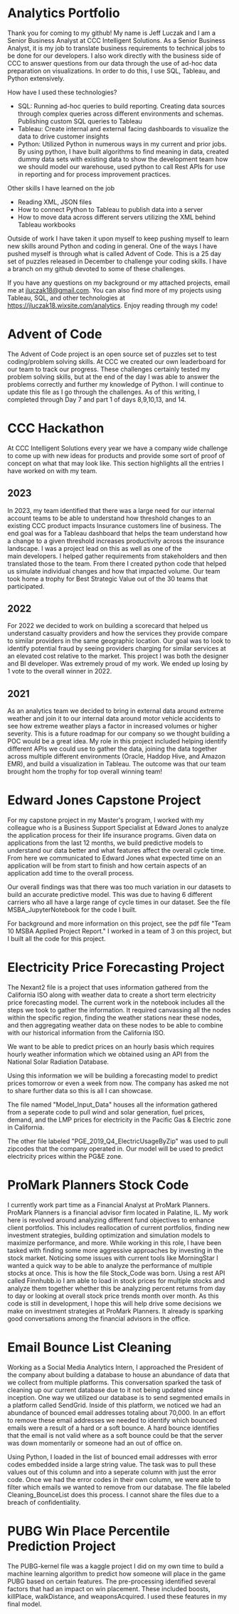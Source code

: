 # Analytics Portfolio
Thank you for coming to my github! My name is Jeff Luczak and I am a Senior Business Analyst at CCC Intelligent Solutions. As a Senior Business Analyst, it is my job to translate business requirements to technical jobs to be done for our developers. I also work directly with the business side of CCC to answer questions from our data through the use of ad-hoc data preparation on visualizations. In order to do this, I use SQL, Tableau, and Python extensively.

How have I used these technologies?
- SQL: Running ad-hoc queries to build reporting. Creating data sources through complex queries across different environments and schemas. Publishing custom SQL queries to Tableau
- Tableau: Create internal and external facing dashboards to visualize the data to drive customer insights
- Python: Utilized Python in numerous ways in my current and prior jobs. By using python, I have built algorithms to find meaning in data, created dummy data sets with existing data to show the development team how we should model our warehouse, used python to call Rest APIs for use in reporting and for process improvement practices.

Other skills I have learned on the job
- Reading XML, JSON files
- How to connect Python to Tableau to publish data into a server
- How to move data across different servers utilizing the XML behind Tableau workbooks

Outside of work I have taken it upon myself to keep pushing myself to learn new skills around Python and coding in general. One of the ways I have pushed myself is through what is called Advent of Code. This is a 25 day set of puzzles released in December to challenge your coding skills. I have a branch on my github devoted to some of these challenges. 

If you have any questions on my background or my attached projects, email me
at jluczak18@gmail.com. You can also find more of my projects using Tableau, SQL, and other technologies at https://jluczak18.wixsite.com/analytics. Enjoy reading through my code!

# Advent of Code
The Advent of Code project is an open source set of puzzles set to test coding/problem solving skills. At CCC we created our own leaderboard for our team to track our progress. These challenges certainly tested my problem solving skills, but at the end of the day I was able to answer the problems correctly and further my knowledge of Python. I will continue to update this file as I go through the challenges. As of this writing, I completed through Day 7 and part 1 of days 8,9,10,13, and 14.

# CCC Hackathon
At CCC Intelligent Solutions every year we have a company wide challenge to come up with new ideas for products and provide some sort of proof of concept on what that may look like. This section highlights all the entries I have worked on with my team.

  ## 2023
  In 2023, my team identified that there was a large need for our internal account teams to be able to understand how threshold changes to an existing CCC product impacts Insurance customers line of business. The    end goal was for a Tableau dashboard that helps the team understand how a change to a given threshold increases productivity across the insurance landscape. I was a project lead on this as well as one of the   
  main developers. I helped gather requirements from stakeholders and then translated those to the team. From there I created python code that helped us simulate individual changes and how that impacted volume. 
  Our team took home a trophy for Best Strategic Value out of the 30 teams that participated.

  ## 2022
  For 2022 we decided to work on building a scorecard that helped us understand casualty providers and how the services they provide compare to similar providers in the same geographic location. Our goal was to 
  look to identify potential fraud by seeing providers charging for similar services at an elevated cost relative to the market. This project I was both the designer and BI developer. Was extremely proud of my 
  work. We ended up losing by 1 vote to the overall winner in 2022.
  
  ## 2021
  As an analytics team we decided to bring in external data around extreme weather and join it to our internal data around motor vehicle accidents to see how extreme weather plays a factor in increased volumes or    higher severity. This is a future roadmap for our company so we thought building a POC would be a great idea. My role in this project included helping identify different APIs we could use to gather the data, 
  joining the data together across multiple different environments (Oracle, Haddop Hive, and Amazon EMR), and build a visualization in Tableau. The outcome was that our team brought hom the trophy for top overall 
  winning team!

# Edward Jones Capstone Project
For my capstone project in my Master's program, I worked with my colleague who is a Business Support Specialist at Edward Jones to analyze the application process for their life insurance programs. Given data on applications from the last 12 months, we build predictive models to understand our data better and what features affect the overall cycle time. From here we communicated to Edward Jones what expected time on an application will be from start to finish and how certain aspects of an application add time to the overall process.

Our overall findings was that there was too much variation in our datasets to build an accurate predictive model. This was due to having 6 different carriers who all have a large range of cycle times in our dataset. See the file MSBA_JupyterNotebook for the code I built. 

For background and more information on this project, see the pdf file "Team 10 MSBA Applied Project Report." I worked in a team of 3 on this project, but I built all the code for this project.

# Electricity Price Forecasting Project
The Nexant2 file is a project that uses information gathered from the California ISO along with weather data 
to create a short term electricity price forecasting model. The current work in the notebook includes all the steps we took to gather the information. It required canvassing all the nodes within the specific region, finding the weather stations near these nodes, and then aggregating weather data on these nodes to be able to combine with our historical information from the California ISO.

We want to be able to predict prices on an hourly basis which requires hourly weather information which we obtained using an API
from the National Solar Radiation Database.

Using this information we will be building a forecasting model to predict prices tomorrow or even a week from now. The company has asked me not to share further data so this is all I can showcase.

The file named "Model_Input_Data" houses all the information gathered from a seperate code to pull wind and solar generation,
fuel prices, demand, and the LMP prices for electricity in the Pacific Gas & Electric zone in California. 

The other file labeled "PGE_2019_Q4_ElectricUsageByZip" was used to pull zipcodes that the company operated in. Our model will be 
used to predict electricity prices within the PG&E zone.

# ProMark Planners Stock Code
I currently work part time as a Financial Analyst at ProMark Planners. ProMark Planners is a financial advisor firm located in Palatine, IL. My work here is revolved around analyzing different fund objectives to enhance client portfolios. This includes reallocation of current portfolios, finding new investment strategies, building optimization and simulation models to maximize performance, and more. While working in this role, I have been tasked with finding some more aggressive approaches by investing in the stock market. Noticing some issues with current tools like MorningStar I wanted a quick way to be able to analyze the performance of multiple stocks at once. This is how the file Stock_Code was born. Using a rest API called Finnhubb.io I am able to load in stock prices for multiple stocks and analyze them together whether this be analyzing percent returns from day to day or looking at overall stock price trends month over month. As this code is still in development, I hope this will help drive some decisions we make on investment strategies at ProMark Planners. It already is sparking good conversations among the financial advisors in the office.

# Email Bounce List Cleaning
Working as a Social Media Analytics Intern, I approached the President of the company about building a database to house an abundance of data that we collect from multiple platforms. This conversation sparked the task of cleaning up our current database due to it not being updated since inception. One way we utilized our database is to send segmented emails in a platform called SendGrid. Inside of this platform, we noticed we had an abundance of bounced email addresses totaling about 70,000. In an effort to remove these email addresses we needed to identify which bounced emails were a result of a hard or a soft bounce. A hard bounce identifies that the email is not valid where as a soft bounce could be that the server was down momentarily or someone had an out of office on. 

Using Python, I loaded in the list of bounced email addresses with error codes embedded inside a large string value. The task was to pull these values out of this column and into a seperate column with just the error code. Once we had the error codes in their own column, we were able to filter which emails we wanted to remove from our database. The file labeled Cleaning_BounceList does this process. I cannot share the files due to a breach of confidentiality.

# PUBG Win Place Percentile Prediction Project
The PUBG-kernel file was a kaggle project I did on my own time to build a machine learning algorithm to predict how someone will
place in the game PUBG based on certain features. The pre-processing identified several factors that had an impact on win placement.
These included boosts, killPlace, walkDistance, and weaponsAcquired. I used these features in my final model.

